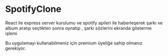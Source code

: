 # SpotifyClone
React ile express server kurulumu ve spotify apileri ile haberleşerek şarkı ve album aratıp seçtikten sonra oynatıp , şarkı sözlerini ekranda gösterme işlemi

Bu uygulamayı kullanabilmeniz için premium üyeliğe sahip olmanız gerekiyor.
